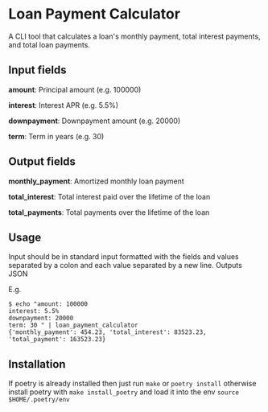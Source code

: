 # Loan Payment Calculator

A CLI tool that calculates a loan's monthly payment, total interest payments, and total loan payments.

## Input fields
**amount**: Principal amount (e.g. 100000)

**interest**: Interest APR (e.g. 5.5%)

**downpayment**: Downpayment amount (e.g. 20000)

**term**: Term in years (e.g. 30)

## Output fields
**monthly_payment**: Amortized monthly loan payment

**total_interest**: Total interest paid over the lifetime of the loan

**total_payments**: Total payments over the lifetime of the loan

## Usage

Input should be in standard input formatted with the fields and values separated by a colon and each value separated by a new line. Outputs JSON

E.g.

```
$ echo "amount: 100000
interest: 5.5%
downpayment: 20000
term: 30 " | loan_payment_calculator
{'monthly_payment': 454.23, 'total_interest': 83523.23, 'total_payment': 163523.23}

```

## Installation
If poetry is already installed then just run `make` or `poetry install` otherwise install poetry with `make install_poetry` and load it into the env `source $HOME/.poetry/env`
